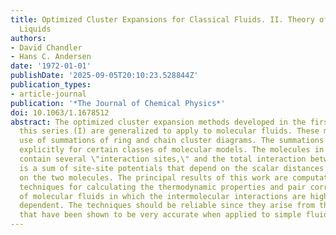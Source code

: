 ```yaml
---
title: Optimized Cluster Expansions for Classical Fluids. II. Theory of Molecular
  Liquids
authors:
- David Chandler
- Hans C. Andersen
date: '1972-01-01'
publishDate: '2025-09-05T20:10:23.528844Z'
publication_types:
- article-journal
publication: '*The Journal of Chemical Physics*'
doi: 10.1063/1.1678512
abstract: The optimized cluster expansion methods developed in the first article of
  this series (I) are generalized to apply to molecular fluids. These methods make
  use of summations of ring and chain cluster diagrams. The summations are performed
  explicitly for certain classes of molecular models. The molecules in these classes
  contain several \"interaction sites,\" and the total interaction between two molecules
  is a sum of site-site potentials that depend on the scalar distances between sites
  on the two molecules. The principal results of this work are computationally simple
  techniques for calculating the thermodynamic properties and pair correlation functions
  of molecular fluids in which the intermolecular interactions are highly angular
  dependent. The techniques should be reliable since they arise from the same approximations
  that have been shown to be very accurate when applied to simple fluids.
---
```

